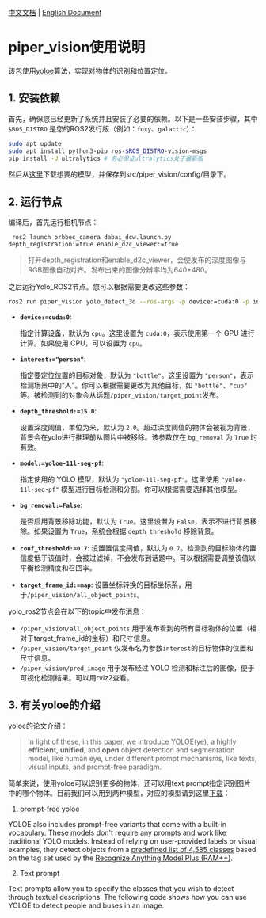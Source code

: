 [中文文档](./README.md) | [English Document](./README_EN.md)

# piper_vision使用说明

该包使用[yoloe](https://docs.ultralytics.com/models/yoloe/#introduction)算法，实现对物体的识别和位置定位。

## 1. 安装依赖

首先，确保您已经更新了系统并且安装了必要的依赖。以下是一些安装步骤，其中`$ROS_DISTRO` 是您的ROS2发行版（例如：`foxy`、`galactic`）：

```bash
sudo apt update
sudo apt install python3-pip ros-$ROS_DISTRO-vision-msgs
pip install -U ultralytics # 务必保证ultralytics处于最新版
```

然后从[这里](https://docs.ultralytics.com/models/yoloe/#available-models-supported-tasks-and-operating-modes)下载想要的模型，并保存到src/piper_vision/config/目录下。

## 2. 运行节点

编译后，首先运行相机节点：

```
 ros2 launch orbbec_camera dabai_dcw.launch.py depth_registration:=true enable_d2c_viewer:=true
```

> 打开depth_registration和enable_d2c_viewer，会使发布的深度图像与RGB图像自动对齐。发布出来的图像分辨率均为640*480。

之后运行Yolo_ROS2节点。您可以根据需要更改这些参数：

```bash
ros2 run piper_vision yolo_detect_3d --ros-args -p device:=cuda:0 -p interest:="person" -p depth_threshold:=15.0 -p model:=yoloe-11l-seg-pf -p bg_removal:=False
```

- **`device:=cuda:0`**:

  指定计算设备，默认为 `cpu`。这里设置为 `cuda:0`，表示使用第一个 GPU 进行计算。如果使用 CPU，可以设置为 `cpu`。

- **`interest:="person"`**:

  指定要定位位置的目标对象，默认为 `"bottle"`。这里设置为 `"person"`，表示检测场景中的“人”。你可以根据需要更改为其他目标，如 `"bottle"`、`"cup"` 等。被检测到的对象会从话题`/piper_vision/target_point`发布。

- **`depth_threshold:=15.0`**:

  设置深度阈值，单位为米，默认为 `2.0`。超过深度阈值的物体会被视为背景，背景会在yolo进行推理前从图片中被移除。该参数仅在 `bg_removal` 为 `True` 时有效。

- **`model:=yoloe-11l-seg-pf`**:

  指定使用的 YOLO 模型，默认为 `"yoloe-11l-seg-pf"`。这里使用 `"yoloe-11l-seg-pf"` 模型进行目标检测和分割。你可以根据需要选择其他模型。

- **`bg_removal:=False`**:

  是否启用背景移除功能，默认为 `True`。这里设置为 `False`，表示不进行背景移除。如果设置为 `True`，系统会根据 `depth_threshold` 移除背景。

- **`conf_threshold:=0.7`**:
  设置置信度阈值，默认为 `0.7`。检测到的目标物体的置信度低于该值时，会被过滤掉，不会发布到话题中。可以根据需要调整该值以平衡检测精度和召回率。

- **`target_frame_id:=map`**:
  设置坐标转换的目标坐标系，用于`/piper_vision/all_object_points`。

yolo_ros2节点会在以下的topic中发布消息：

- `/piper_vision/all_object_points` 用于发布看到的所有目标物体的位置（相对于target_frame_id的坐标）和尺寸信息。
- `/piper_vision/target_point` 仅发布名为参数`interest`的目标物体的位置和尺寸信息。
- `/piper_vision/pred_image` 用于发布经过 YOLO 检测和标注后的图像，便于可视化检测结果。可以用rviz2查看。

## 3. 有关yoloe的介绍

yoloe的[论文](https://arxiv.org/html/2503.07465v1)介绍：

> In light of these, in this paper, we introduce YOLOE(ye), a highly **efficient**, **unified**, and **open** object detection and segmentation model, like human eye, under different prompt mechanisms, like texts, visual inputs, and prompt-free paradigm.

简单来说，使用yoloe可以识别更多的物体，还可以用text prompt指定识别图片中的哪个物体。目前我们可以用到两种模型，对应的模型请到这里[下载](https://docs.ultralytics.com/models/yoloe/#introduction)：

1. prompt-free yoloe

YOLOE also includes prompt-free variants that come with a built-in vocabulary. These models don't require any prompts and work like traditional YOLO models. Instead of relying on user-provided labels or visual examples, they detect objects from a [predefined list of 4,585 classes](https://github.com/xinyu1205/recognize-anything/blob/main/ram/data/ram_tag_list.txt) based on the tag set used by the [Recognize Anything Model Plus (RAM++)](https://arxiv.org/abs/2310.15200).

2. Text prompt

Text prompts allow you to specify the classes that you wish to detect through textual descriptions. The following code shows how you can use YOLOE to detect people and buses in an image.